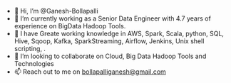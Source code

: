 - 👋 Hi, I’m @Ganesh-Bollapalli
- 👀 I’m currently working as a Senior Data Engineer with 4.7 years of experience on BigData Hadoop Tools.
- 🌱 I have Greate working knowledge in AWS, Spark, Scala, python, SQL, Hive, Sqoop, Kafka, SparkStreaming, Airflow, Jenkins, Unix shell scripting, .
- 💞️ I’m looking to collaborate on Cloud, Big Data Hadoop Tools and Technologies
- 📫 Reach out to me on bollapalliganesh@gmail.com

<!---
Ganesh-Bollapalli/Ganesh-Bollapalli is a ✨ special ✨ repository because its `README.md` (this file) appears on your GitHub profile.
You can click the Preview link to take a look at your changes.
--->
